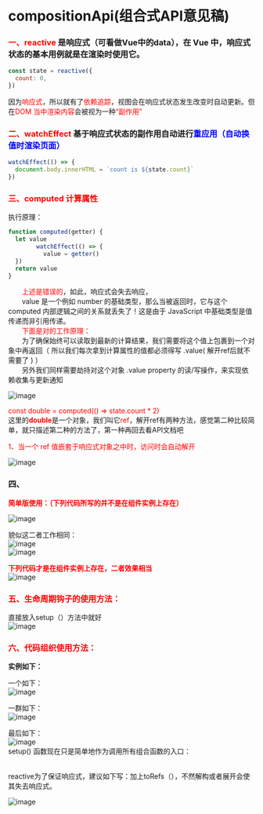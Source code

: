 # compositionApi(组合式API意见稿) 

### <b><font color="red">一、reactive</font></b> 是响应式（可看做Vue中的data），在 Vue 中，响应式状态的基本用例就是在渲染时使用它。  

```javascript
const state = reactive({
  count: 0,
})
```  
因为<font color="red">响应式</font>，所以就有了<font color="red">依赖追踪</font>，视图会在响应式状态发生改变时自动更新。但在<font color="red">DOM 当中渲染内容</font>会被视为一种<font color="red">“副作用”</font>  

### <b><font color="red">二、watchEffect</font></b>  基于响应式状态的副作用自动进行<font color="blue">重应用（自动换值时渲染页面）</font>  
```javascript
watchEffect(() => {
  document.body.innerHTML = `count is ${state.count}`
})
``` 

### <b><font color="red">三、computed 计算属性</font></b>
执行原理：  
```javascript
function computed(getter) {
  let value
        watchEffect(() => {
          value = getter()
  })
  return value
}
```
<font color="red">&emsp;&emsp;上述是错误的</font>，如此，响应式会失去响应，  
&emsp;&emsp;value 是一个例如 number 的基础类型，那么当被返回时，它与这个 computed 内部逻辑之间的关系就丢失了！这是由于 JavaScript 中基础类型是值传递而非引用传递。  
<font color="red">&emsp;&emsp;下面是对的工作原理：</font>   
&emsp;&emsp;为了确保始终可以读取到最新的计算结果，我们需要将这个值上包裹到一个对象中再返回（ 所以我们每次拿到计算属性的值都必须得写 .value( 解开ref后就不需要了 ) ）  
&emsp;&emsp;另外我们同样需要劫持对这个对象 .value property 的读/写操作，来实现依赖收集与更新通知  

![image](./assets/compositionApi-1.png)  

<font color="red">const double = computed(() => state.count * 2)</font>  
这里的<b><font color="red">double</font></b>是一个对象，我们叫它<font color="red">ref</font>，解开ref有两种方法，感觉第二种比较简单，就只描述第二种的方法了，第一种再回去看API文档吧  

<font color="red">1、当一个 ref 值嵌套于响应式对象之中时，访问时会自动解开</font>  
 
![image](./assets/compositionApi-2.png)   

### 四、
<b><font color="red">简单版使用：（下列代码所写的并不是在组件实例上存在）</font></b>  

![image](./assets/compositionApi-3.png)    

貌似这二者工作相同：  
![image](./assets/compositionApi-4.png)    
![image](./assets/compositionApi-5.png)    

<b><font color="red">下列代码才是在组件实例上存在，二者效果相当</font></b>   
![image](./assets/compositionApi-6.png)    

### <b><font color="red">五、生命周期钩子的使用方法：</font></b> 
直接放入setup（）方法中就好  
![image](./assets/compositionApi-7.png)   

### <b><font color="red">六、代码组织使用方法：</font></b>   
<b>实例如下：</b>  

一个如下：  
![image](./assets/compositionApi-8.png)   

一群如下：  
![image](./assets/compositionApi-9.png)   

最后如下：  
![image](./assets/compositionApi-10.png)   
setup() 函数现在只是简单地作为调用所有组合函数的入口：  

<br/>
reactive为了保证响应式，建议如下写：加上toRefs（），不然解构或者展开会使其失去响应式。  

![image](./assets/compositionApi-11.png)   